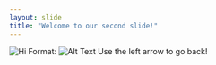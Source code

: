 ```yaml
---
layout: slide
title: "Welcome to our second slide!"
---
```

![Hi](https://cdn.onlinewebfonts.com/svg/img_106504.png)
Format: ![Alt Text](url)
Use the left arrow to go back!
